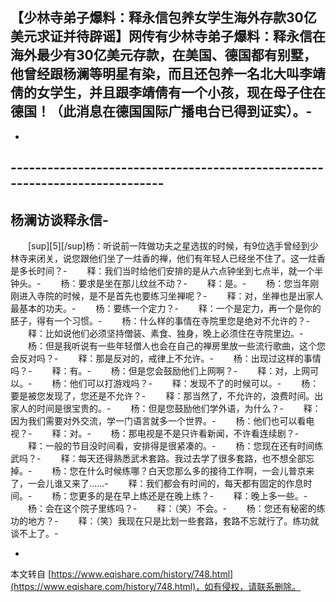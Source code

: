 【少林寺弟子爆料：释永信包养女学生海外存款30亿美元求证并待辟谣】网传有少林寺弟子爆料：释永信在海外最少有30亿美元存款，在美国、德国都有别墅，他曾经跟杨澜等明星有染，而且还包养一名北大叫李靖倩的女学生，并且跟李靖倩有一个小孩，现在母子住在德国！（此消息在德国国际广播电台已得到证实）。-
-
-
\----------------------------------------------------------------------------
-
**杨澜访谈释永信**-
-
　　\[sup\]\[5\]\[/sup\]杨：听说前一阵做功夫之星选拔的时候，有9位选手曾经到少林寺来闭关，说您跟他们坐了一炷香的禅，他们有年轻人已经坐不住了。这一炷香是多长时间？-
　　释：我们当时给他们安排的是从六点钟坐到七点半，就一个半钟头。-
　　杨：要求是坐在那儿纹丝不动？-
　　释：是。-
　　杨：您当年刚刚进入寺院的时候，是不是首先也要练习坐禅呢？-
　　释：对，坐禅也是出家人最基本的功夫。-
　　杨：要练一个定力？-
　　释：一个是定力，再一个是你的胚子，得有一个习惯。-
　　杨：什么样的事情在寺院里您是绝对不允许的？-
　　释：比如说他们必须坚持僧装、素食、独身，晚上必须住在寺院里边。-
　　杨：但是我听说有一些年轻僧人也会在自己的禅房里放一些流行歌曲，这个您会反对吗？-
　　释：那是反对的，戒律上不允许。-
　　杨：出现过这样的事情吗？-
　　释：有。-
　　杨：但是您会鼓励他们上网啊？-
　　释：对，上网可以。-
　　杨：他们可以打游戏吗？-
　　释：发现不了的时候可以。-
　　杨：要是被您发现了，您还是不允许？-
　　释：那当然了，不允许的，浪费时间。出家人的时间是很宝贵的。-
　　杨：但是您鼓励他们学外语，为什么？-
　　释：因为我们需要对外交流，学一门语言就多一个世界。-
　　杨：他们也可以看电视？-
　　释：对。-
　　杨：那电视是不是只许看新闻，不许看连续剧？-
　　释：一般的节目没时间看，安排得是很紧凑的。-
　　杨：您现在还有时间练武吗？-
　　释：每天还得熟悉武术套路。我过去学了很多套路，也不想全部忘掉。-
　　杨：您在什么时候练哪？白天您那么多的接待工作啊，一会儿普京来了，一会儿谁又来了……-
　　释：我们都会有时间的，每天都有固定的作息时间。-
　　杨：您更多的是在早上练还是在晚上练？-
　　释：晚上多一些。-
　　杨：会在这个院子里练吗？-
　　释：（笑）不会。-
　　杨：您还有秘密的练功的地方？-
　　释：（笑）我现在只是比划一些套路，套路不忘就行了。练功就谈不上了。-

-

本文转自 [https://www.eqishare.com/history/748.html](https://www.eqishare.com/history/748.html)，如有侵权，请联系删除。